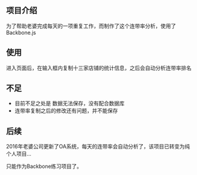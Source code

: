 ## 项目介绍

  为了帮助老婆完成每天的一项重复工作，而制作了这个连带率分析，使用了Backbone.js

## 使用

  进入页面后，在输入框内复制十三家店铺的统计信息，之后会自动分析连带率排名

## 不足

  * 目前不足之处是 数据无法保存，没有配合数据库
  * 连带率复制之后的修改还有问题，并不能保存

## 后续

  2016年老婆公司更新了OA系统，每天的连带率会自动分析了，该项目已转变为纯个人项目...

  只能作为Backbone练习项目了。


